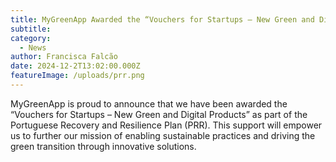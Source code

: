 ```yaml
---
title: MyGreenApp Awarded the “Vouchers for Startups – New Green and Digital Products” under the PRR
subtitle: 
category:
  - News
author: Francisca Falcão
date: 2024-12-2T13:02:00.000Z
featureImage: /uploads/prr.png
---
```

MyGreenApp is proud to announce that we have been awarded the “Vouchers for Startups – New Green and Digital Products” as part of the Portuguese Recovery and Resilience Plan (PRR). This support will empower us to further our mission of enabling sustainable practices and driving the green transition through innovative solutions.
